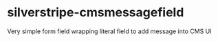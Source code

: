 # silverstripe-cmsmessagefield
Very simple form field wrapping literal field to add message into CMS UI

